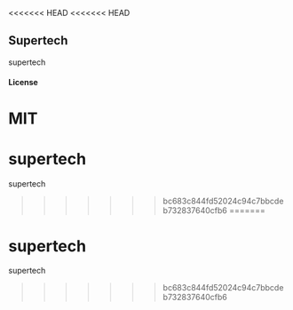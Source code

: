 <<<<<<< HEAD
<<<<<<< HEAD
## Supertech

supertech

#### License

MIT
=======
# supertech
supertech
>>>>>>> bc683c844fd52024c94c7bbcdeb732837640cfb6
=======
# supertech
supertech
>>>>>>> bc683c844fd52024c94c7bbcdeb732837640cfb6
